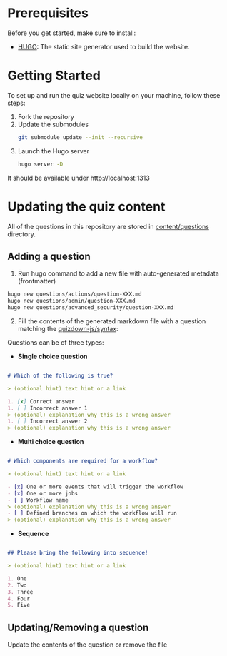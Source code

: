 # Prerequisites

Before you get started, make sure to install:

- [HUGO](https://gohugo.io/installation/): The static site generator used to build the website.

# Getting Started

To set up and run the quiz website locally on your machine, follow these steps:

1) Fork the repository
2) Update the submodules
   ```bash
   git submodule update --init --recursive

3) Launch the Hugo server
   ```bash
   hugo server -D

It should be available under http://localhost:1313

# Updating the quiz content

All of the questions in this repository are stored in [content/questions](https://github.com/FidelusAleksander/githubcertified/blob/master/content/questions) directory.

## Adding a question
1) Run hugo command to add a new file with auto-generated metadata (frontmatter)
```bash
hugo new questions/actions/question-XXX.md
hugo new questions/admin/question-XXX.md
hugo new questions/advanced_security/question-XXX.md
```

2) Fill the contents of the generated markdown file with a question matching the
 [quizdown-js/syntax](https://github.com/bonartm/quizdown-js/blob/main/docs/syntax.md):

Questions can be of three types:

- **Single choice question**

``` markdown

# Which of the following is true?

> (optional hint) text hint or a link

1. [x] Correct answer
1. [ ] Incorrect answer 1
> (optional) explanation why this is a wrong answer
1. [ ] Incorrect answer 2
> (optional) explanation why this is a wrong answer
```

- **Multi choice question**

``` markdown

# Which components are required for a workflow?

> (optional hint) text hint or a link

- [x] One or more events that will trigger the workflow
- [x] One or more jobs
- [ ] Workflow name
> (optional) explanation why this is a wrong answer
- [ ] Defined branches on which the workflow will run
> (optional) explanation why this is a wrong answer

```

- **Sequence**

``` markdown

## Please bring the following into sequence!

> (optional hint) text hint or a link

1. One
2. Two
3. Three
4. Four
5. Five

```

## Updating/Removing a question
Update the contents of the question or remove the file
